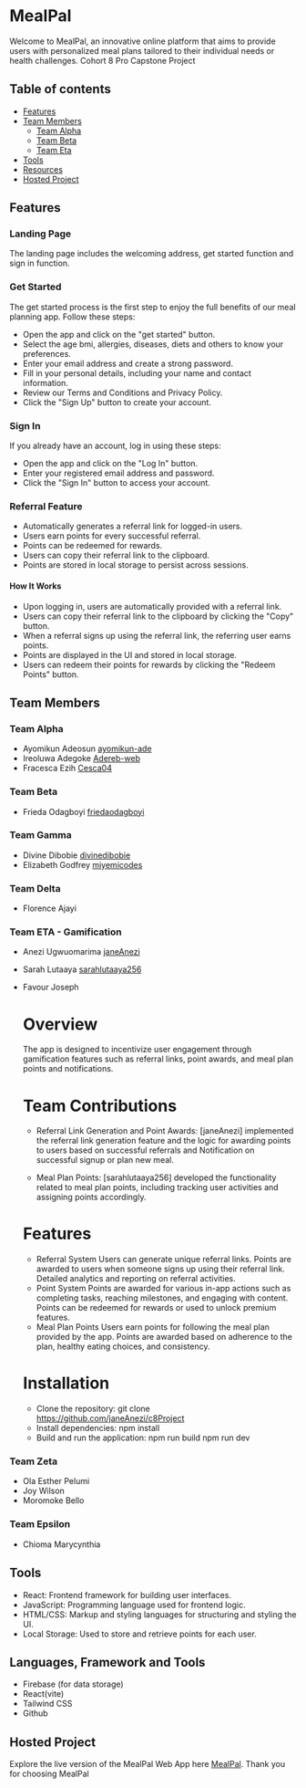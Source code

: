 # MealPal

Welcome to MealPal, an innovative online platform that aims to provide users with personalized meal plans tailored to their individual needs or health challenges.
Cohort 8 Pro Capstone Project

## Table of contents

- [Features]()
- [Team Members](#team-members)
  - [Team Alpha](#team-alpha)
  - [Team Beta](#team-beta)
  - [Team Eta](#team-eta)
- [Tools](#tools)
- [Resources](#resources)
- [Hosted Project](#hosted-project)

## Features

### Landing Page
The landing page includes the welcoming address, get started function and sign in function.

### Get Started 
The get started process is the first step to enjoy the full benefits of our meal planning app. Follow these steps:

- Open the app and click on the "get started" button.
- Select the age bmi, allergies, diseases, diets and others to know your preferences.
- Enter your email address and create a strong password.
- Fill in your personal details, including your name and contact information.
- Review our Terms and Conditions and Privacy Policy.
- Click the "Sign Up" button to create your account.
  
### Sign In
If you already have an account, log in using these steps:

* Open the app and click on the "Log In" button.
* Enter your registered email address and password.
* Click the "Sign In" button to access your account.
### Referral Feature

- Automatically generates a referral link for logged-in users.
- Users earn points for every successful referral.
- Points can be redeemed for rewards.
- Users can copy their referral link to the clipboard.
- Points are stored in local storage to persist across sessions.

#### How It Works

- Upon logging in, users are automatically provided with a referral link.
- Users can copy their referral link to the clipboard by clicking the "Copy" button.
- When a referral signs up using the referral link, the referring user earns points.
- Points are displayed in the UI and stored in local storage.
- Users can redeem their points for rewards by clicking the "Redeem Points" button.

## Team Members

### Team Alpha

- Ayomikun Adeosun [ayomikun-ade](https://www.github.com/ayomikun-ade)
- Ireoluwa Adegoke [Adereb-web](https://www.github.com/Adereb-web)
- Fracesca Ezih [Cesca04](https://www.github.com/Cesca04)

### Team Beta

- Frieda Odagboyi [friedaodagboyi](https://www.github.com/friedaodagboyi)

### Team Gamma

- Divine Dibobie [divinedibobie](https://github.com/divinedibobie)
- Elizabeth Godfrey [miyemicodes](https://github.com/miyemicodes)

### Team Delta

- Florence Ajayi []()

### Team ETA - Gamification

- Anezi Ugwuomarima [janeAnezi](https://www.github.com/janeAnezi)
- Sarah Lutaaya [sarahlutaaya256](https://www.github.com/sarahlutaaya256)
- Favour Joseph []()

  # Overview
    The app is designed to incentivize user engagement through gamification features such as referral links, point awards, and meal plan points and notifications.
  # Team Contributions
    - Referral Link Generation and Point Awards: [janeAnezi] implemented the referral link generation feature and the logic for awarding points to users based on successful referrals and Notification on successful signup or plan new meal.

    - Meal Plan Points: [sarahlutaaya256] developed the functionality related to meal plan points, including tracking user activities and assigning points accordingly.
  # Features
    - Referral System
      Users can generate unique referral links.
      Points are awarded to users when someone signs up using their referral link.
      Detailed analytics and reporting on referral activities.
    - Point System
      Points are awarded for various in-app actions such as completing tasks, reaching milestones, and engaging with content.
      Points can be redeemed for rewards or used to unlock premium features.
    - Meal Plan Points
      Users earn points for following the meal plan provided by the app.
      Points are awarded based on adherence to the plan, healthy eating choices, and consistency.
  # Installation
    - Clone the repository:
      git clone https://github.com/janeAnezi/c8Project
    - Install dependencies:
      npm install
    - Build and run the application:
      npm run build
      npm run dev
      
### Team Zeta

- Ola Esther Pelumi []()
- Joy Wilson []()
- Moromoke Bello []()

### Team Epsilon

- Chioma Marycynthia []()

## Tools

- React: Frontend framework for building user interfaces.
- JavaScript: Programming language used for frontend logic.
- HTML/CSS: Markup and styling languages for structuring and styling the UI.
- Local Storage: Used to store and retrieve points for each user.

## Languages, Framework and Tools

- Firebase (for data storage)
- React(vite)
- Tailwind CSS
- Github

## Hosted Project

Explore the live version of the MealPal Web App here [MealPal](https://c8-project.vercel.app/).
Thank you for choosing MealPal
